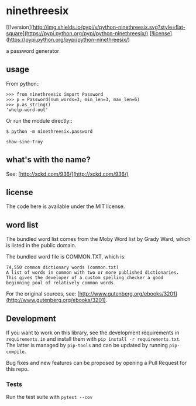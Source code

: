 # ninethreesix

[[!version](http://img.shields.io/pypi/v/python-ninethreesix.svg?style=flat-square](https://pypi.python.org/pypi/python-ninethreesix/) [[!license](http://img.shields.io/pypi/l/python-ninethreesix.svg?style=flat-square)](https://pypi.python.org/pypi/python-ninethreesix/)

a password generator


## usage

From python::

    >>> from ninethreesix import Password
    >>> p = Password(num_words=3, min_len=3, max_len=6)
    >>> p.as_string()
    'whelp-word-out'

Or run the module directly::

    $ python -m ninethreesix.password

    show-sine-Troy

## what's with the name?

See: [http://xckd.com/936/](http://xckd.com/936/)


## license

The code here is available under the MIT license.


## word list

The bundled word list comes from the Moby Word list by Grady Ward, which is
listed in the public domain.

The bundled word file is COMMON.TXT, which is:

    74,550 common dictionary words (common.txt)
    A list of words in common with two or more published dictionaries.
    This gives the developer of a custom spelling checker a good
    beginning pool of relatively common words.

For the original sources, see:
[http://www.gutenberg.org/ebooks/3201](http://www.gutenberg.org/ebooks/3201).


## Development

If you want to work on this library, see the development requirements in `requirements.in` 
and install them with `pip install -r requirements.txt`.  The latter is managed by `pip-tools` and can be updated by running `pip-compile`.

Bug  fixes and new features can be proposed by opening a Pull Request for this repo.

### Tests

Run the test suite with `pytest --cov`
